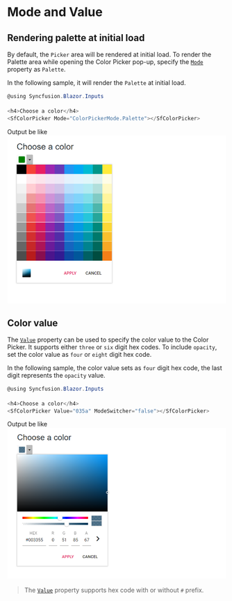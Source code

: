 # Mode and Value

## Rendering palette at initial load

By default, the `Picker` area will be rendered at initial load. To render the Palette area while opening the Color Picker pop-up, specify the [`Mode`](https://help.syncfusion.com/cr/blazor/Syncfusion.Blazor~Syncfusion.Blazor.Inputs.SfColorPicker~Mode.html) property as `Palette`.

In the following sample, it will render the `Palette` at initial load.

```csharp
@using Syncfusion.Blazor.Inputs

<h4>Choose a color</h4>
<SfColorPicker Mode="ColorPickerMode.Palette"></SfColorPicker>
```

Output be like
![color-picker](./images/palette.png)

## Color value

The [`Value`](https://help.syncfusion.com/cr/blazor/Syncfusion.Blazor~Syncfusion.Blazor.Inputs.SfColorPicker~Value.html) property can be used to specify the color value to the Color Picker. It supports either `three` or `six` digit hex codes. To include `opacity`, set the color value as `four` or `eight` digit hex code.

In the following sample, the color value sets as `four` digit hex code, the last digit represents the `opacity` value.

```csharp
@using Syncfusion.Blazor.Inputs

<h4>Choose a color</h4>
<SfColorPicker Value="035a" ModeSwitcher="false"></SfColorPicker>
```

Output be like
![color-picker](./images/color-value.png)

> The [`Value`](https://help.syncfusion.com/cr/blazor/Syncfusion.Blazor~Syncfusion.Blazor.Inputs.SfColorPicker~Value.html) property
supports hex code with or without `#` prefix.